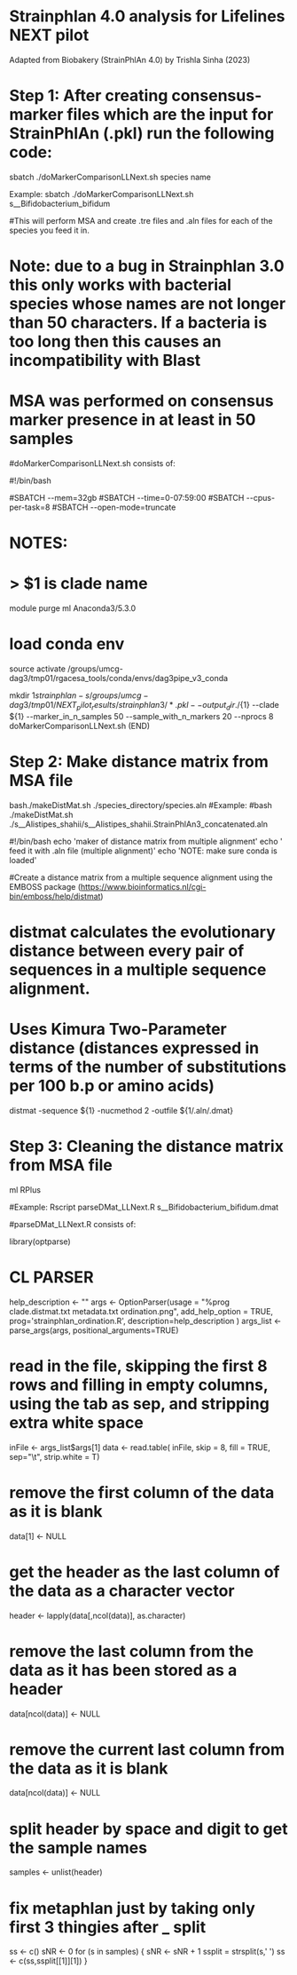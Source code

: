 # Strainphlan 4.0 analysis for Lifelines NEXT pilot 

Adapted from Biobakery (StrainPhlAn 4.0) by Trishla Sinha (2023)

# Step 1: After creating consensus-marker files which are the input for StrainPhlAn (.pkl) run the following code: 

sbatch ./doMarkerComparisonLLNext.sh species name

Example: sbatch ./doMarkerComparisonLLNext.sh s__Bifidobacterium_bifidum


#This will perform MSA and create .tre files and .aln files for each of the species you feed it in. 
# Note: due to a bug in Strainphlan 3.0 this only works with bacterial species whose names are not longer than 50 characters. If a bacteria is too long then this causes an incompatibility with Blast
# MSA was performed on consensus marker presence in at least in 50 samples 

#doMarkerComparisonLLNext.sh consists of: 

#!/bin/bash

#SBATCH --mem=32gb
#SBATCH --time=0-07:59:00
#SBATCH --cpus-per-task=8
#SBATCH --open-mode=truncate

# NOTES:
# > $1 is clade name
module purge
ml Anaconda3/5.3.0
# load conda env
source activate /groups/umcg-dag3/tmp01/rgacesa_tools/conda/envs/dag3pipe_v3_conda

mkdir ${1}
strainphlan -s /groups/umcg-dag3/tmp01/NEXT_pilot_results/strainphlan3/*.pkl --output_dir ./${1} --clade ${1} --marker_in_n_samples 50 --sample_with_n_markers 20 --nprocs 8
doMarkerComparisonLLNext.sh (END)

# Step 2: Make distance matrix from MSA file

bash./makeDistMat.sh ./species_directory/species.aln
#Example: 
#bash ./makeDistMat.sh ./s__Alistipes_shahii/s__Alistipes_shahii.StrainPhlAn3_concatenated.aln

#!/bin/bash
echo 'maker of distance matrix from multiple alignment'
echo ' feed it with .aln file (multiple alignment)'
echo 'NOTE: make sure conda is loaded'

#Create a distance matrix from a multiple sequence alignment using the EMBOSS package (https://www.bioinformatics.nl/cgi-bin/emboss/help/distmat) 
# distmat calculates the evolutionary distance between every pair of sequences in a multiple sequence alignment.
# Uses Kimura Two-Parameter distance (distances expressed in terms of the number of substitutions per 100 b.p or amino acids) 
distmat -sequence ${1} -nucmethod 2 -outfile ${1/.aln/.dmat}


# Step 3: Cleaning the distance matrix from MSA file 
ml RPlus 

#Example: Rscript parseDMat_LLNext.R s__Bifidobacterium_bifidum.dmat


#parseDMat_LLNext.R consists of: 

library(optparse)
# CL PARSER
help_description <- ""
args <- OptionParser(usage = "%prog clade.distmat.txt metadata.txt ordination.png",
                      add_help_option = TRUE, prog='strainphlan_ordination.R',
                      description=help_description )
args_list <- parse_args(args, positional_arguments=TRUE)

# read in the file, skipping the first 8 rows and filling in empty columns, using the tab as sep, and stripping extra white space
inFile <- args_list$args[1]
data <- read.table( inFile, skip = 8, fill = TRUE, sep="\t", strip.white = T)

# remove the first column of the data as it is blank
data[1] <- NULL

# get the header as the last column of the data as a character vector
header <- lapply(data[,ncol(data)], as.character)

# remove the last column from the data as it has been stored as a header
data[ncol(data)] <- NULL

# remove the current last column from the data as it is blank
data[ncol(data)] <- NULL

# split header by space and digit to get the sample names
samples <- unlist(header)
# fix metaphlan just by taking only first 3 thingies after _ split
ss <- c()
sNR <- 0
for (s in samples) {
   sNR <- sNR + 1
   ssplit = strsplit(s,' ')
   ss <- c(ss,ssplit[[1]][1])
}



